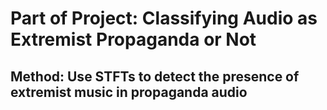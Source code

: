 # Part of Project: Classifying Audio as Extremist Propaganda or Not


## Method: Use STFTs to detect the presence of extremist music in propaganda audio
